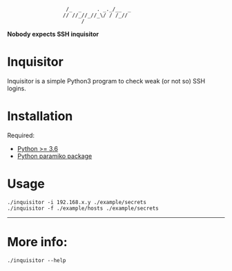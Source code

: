                        /_  _     . _._/__  _
                      // //_//_//_\/ / /_//
                            /

**Nobody expects SSH inquisitor**

# Inquisitor
Inquisitor is a simple Python3 program to check weak (or not so) SSH logins.

# Installation
Required:
- [Python >= 3.6](https://www.python.org/)
- [Python paramiko package](https://www.paramiko.org/)

# Usage

    ./inquisitor -i 192.168.x.y ./example/secrets
    ./inquisitor -f ./example/hosts ./example/secrets

-------

# More info:

    ./inquisitor --help
